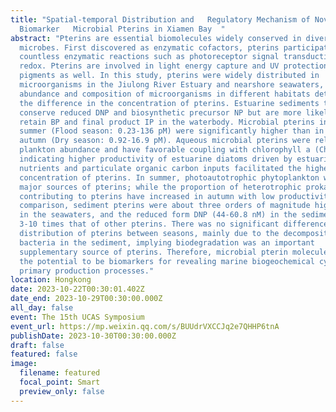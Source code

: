 ```yaml
---
title: "Spatial-temporal Distribution and   Regulatory Mechanism of Novel
  Biomarker   Microbial Pterins in Xiamen Bay  "
abstract: "Pterins are essential biomolecules widely conserved in diverse
  microbes. First discovered as enzymatic cofactors, pterins participate in
  countless enzymatic reactions such as photoreceptor signal transduction and
  redox. Pterins are involved in light energy capture and UV protection as
  pigments as well. In this study, pterins were widely distributed in
  microorganisms in the Jiulong River Estuary and nearshore seawaters, but the
  abundance and composition of microorganisms in different habitats determine
  the difference in the concentration of pterins. Estuarine sediments tend to
  conserve reduced DNP and biosynthetic precursor NP but are more likely to
  retain BP and final product IP in the waterbody. Microbial pterins in the
  summer (Flood season: 0.23-136 pM) were significantly higher than in the
  autumn (Dry season: 0.92-16.9 pM). Aqueous microbial pterins were related to
  plankton abundance and have favorable coupling with chlorophyll a (Chl-a),
  indicating higher productivity of estuarine diatoms driven by estuarine
  nutrients and particulate organic carbon inputs facilitated the higher
  concentration of pterins. In summer, photoautotrophic phytoplankton was the
  major sources of pterins; while the proportion of heterotrophic prokaryotes
  contributing to pterins have increased in autumn with low productivity. In
  comparison, sediment pterins were about three orders of magnitude higher than
  in the seawaters, and the reduced form DNP (44-60.8 nM) in the sediment was
  3-10 times that of other pterins. There was no significant difference in the
  distribution of pterins between seasons, mainly due to the decomposition of
  bacteria in the sediment, implying biodegradation was an important
  supplementary source of pterins. Therefore, microbial pterin molecules have
  the potential to be biomarkers for revealing marine biogeochemical cycles and
  primary production processes."
location: Hongkong
date: 2023-10-22T00:30:01.402Z
date_end: 2023-10-29T00:30:00.000Z
all_day: false
event: The 15th UCAS Symposium
event_url: https://mp.weixin.qq.com/s/BUUdrVXCCJq2e7QHHP6tnA
publishDate: 2023-10-30T00:30:00.000Z
draft: false
featured: false
image:
  filename: featured
  focal_point: Smart
  preview_only: false
---
```

